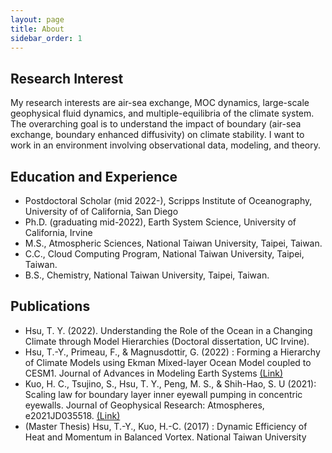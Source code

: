 ```yaml
---
layout: page
title: About
sidebar_order: 1
---
```


## Research Interest

My research interests are air-sea exchange, MOC dynamics, large-scale geophysical fluid dynamics, and multiple-equilibria of the climate system. The overarching goal is to understand the impact of boundary (air-sea exchange, boundary enhanced diffusivity) on climate stability. I want to work in an environment involving observational data, modeling, and theory. 

## Education and Experience

* Postdoctoral Scholar (mid 2022-), Scripps Institute of Oceanography, University of of California, San Diego
* Ph.D. (graduating mid-2022), Earth System Science, University of California, Irvine
* M.S., Atmospheric Sciences, National Taiwan University, Taipei, Taiwan.
* C.C., Cloud Computing Program, National Taiwan University, Taipei, Taiwan.
* B.S., Chemistry, National Taiwan University, Taipei, Taiwan.

## Publications

* Hsu, T. Y. (2022). Understanding the Role of the Ocean in a Changing Climate through Model Hierarchies (Doctoral dissertation, UC Irvine).
* Hsu, T.-Y., Primeau, F., & Magnusdottir, G. (2022) : Forming a Hierarchy of Climate Models using Ekman Mixed-layer Ocean Model coupled to CESM1. Journal of Advances in Modeling Earth Systems [(Link)](https://agupubs.onlinelibrary.wiley.com/doi/full/10.1029/2021MS002979)
* Kuo, H. C., Tsujino, S., Hsu, T. Y., Peng, M. S., & Shih-Hao, S. U (2021): Scaling law for boundary layer inner eyewall pumping in concentric eyewalls. Journal of Geophysical Research: Atmospheres, e2021JD035518. [(Link)](https://agupubs.onlinelibrary.wiley.com/doi/abs/10.1029/2021JD035518)
* (Master Thesis) Hsu, T.-Y., Kuo, H.-C. (2017) : Dynamic Efficiency of Heat and Momentum in Balanced Vortex. National Taiwan University

